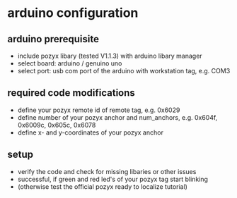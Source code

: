 # arduino configuration

## arduino prerequisite
- include pozyx libary (tested V1.1.3) with arduino libary manager
- select board: arduino / genuino uno
- select port: usb com port of the arduino with workstation tag, e.g. COM3

## required code modifications
- define your pozyx remote id of remote tag, e.g. 0x6029
- define number of your pozyx anchor and num_anchors, e.g. 0x604f, 0x6009c, 0x605c, 0x6078 
- define x- and y-coordinates of your pozyx anchor

## setup
- verify the code and check for missing libaries or other issues
- successful, if green and red led's of your pozyx tag start blinking
- (otherwise test the official pozyx ready to localize tutorial)
